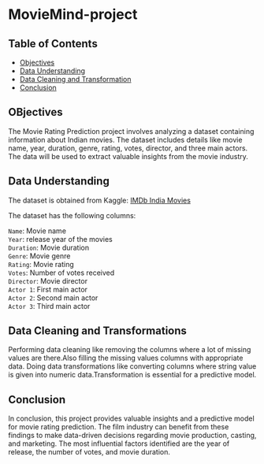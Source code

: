 # MovieMind-project

## Table of Contents
 
- [Objectives](##objectives)
- [Data Understanding](#data-understanding)
- [Data Cleaning and Transformation](#Data-Cleaning-and-Transformation)
- [Conclusion](#Conclusion)

## OBjectives 
The Movie Rating Prediction project involves analyzing a dataset containing information about Indian movies. The dataset includes details like movie name, year, duration, genre, rating, votes, director, and three main actors. The data will be used to  extract valuable insights from the movie industry.

## Data Understanding
The dataset is obtained from Kaggle: [IMDb India Movies](https://www.kaggle.com/datasets/adrianmcmahon/imdb-india-movies)     

The dataset has the following columns:

``Name``: Movie name   
``Year``: release year of the movies   
``Duration``: Movie duration   
``Genre``: Movie genre    
``Rating``: Movie rating    
``Votes``: Number of votes received    
``Director``: Movie director   
``Actor 1``: First main actor    
``Actor 2``: Second main actor    
``Actor 3``: Third main actor   

## Data Cleaning and Transformations
Performing data cleaning like removing the columns where a lot of missing values are there.Also filling the missing values columns with appropriate data.
Doing data transformations like converting columns where string value is given into numeric data.Transformation is essential for a predictive model. 
## Conclusion
In conclusion, this project provides valuable insights and a predictive model for movie rating prediction. The film industry can benefit from these findings to make data-driven decisions regarding movie production, casting, and marketing. The most influential factors identified are the year of release, the number of votes, and movie duration.
 

